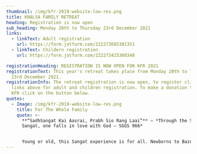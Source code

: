 ```yaml
---
thumbnail: /img/kfr-2019-website-low-res.png
title: KHALSA FAMILY RETREAT
heading: Registration is now open
sub_heading: Monday 20th to Thursday 23rd December 2021
links:
  - linkText: Adult registration
    url: https://form.jotform.com/222273685301351
  - linkText: Childern registration
    url: https://form.jotform.com/222273425360348

registrationHeading: REGISTRATION IS NOW OPEN FOR KFR 2021
registrationText: This year's retreat takes place from Monday 20th to Thursday
  23rd December 2021.
registrationInfo: The retreat registration is now open, to register click on the
  links above for adult and children registration. To make a donation towards
  KFR click on the button below.
quotes:
  - Image: /img/kfr-2019-website-low-res.png
    title: For The Whole Family
    quote: >-
      **“SadhSangat Kai Aasrai, Prabh Sio Rang Laai”** – *Through the Saadh
      Sangat, one falls in love with God – SGGS 966*


      Young or old, this Sangat experience is for all. Newborns to Bazurag Siane (elders) can take fruit from this camp as it serves to cater for all age groups to grow spiritually, mentally and physically.
---
```


